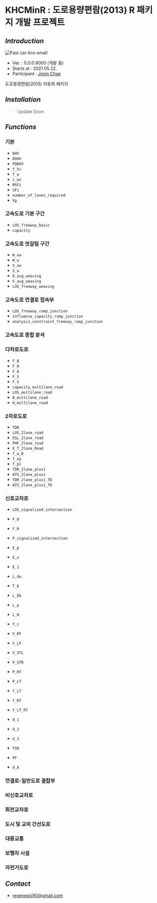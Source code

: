 # KHCMinR : 도로용량편람(2013) R 패키지 개발 프로젝트
## *Introduction*

![Fast car-bro-small](https://user-images.githubusercontent.com/75024126/119323940-312e7800-bcba-11eb-9ae4-f31789f1a463.png)


* Ver. : 0.0.0.9000 (개발 중)
* Starts at : 2021.05.22.
* Participant : [Jimin Chae](https://github.com/regenesis90)


도로용량편람(2013) 자동화 패키지

## *Installation*
> Update Soon

## *Functions*
### 기본
* `DHV`
* `DDHV`
* `PDDHV`
* `f_hv`
* `f_w`
* `c_wz`
* `MSFi`
* `SFi`
* `number_of_lanes_required`
* `Vp`
### 고속도로 기본 구간
* `LOS_freeway_basic`
* `capacity`

### 고속도로 엇갈림 구간
* `W_nw`
* `W_w`
* `S_nw`
* `S_w`
* `D_avg_weaving`
* `S_avg_weaving`
* `LOS_freeway_weaving`

### 고속도로 연결로 접속부
* `LOS_freeway_ramp_junction`
* `influence_capacity_ramp_junction`
* `analysis_constraint_freeway_ramp_junction`

### 고속도로 종합 분석

### 다차로도로
* `F_B`
* `F_H`
* `F_A`
* `F_S`
* `F_V`
* `capacity_multilane_road`
* `LOS_multilane_road`
* `B_multilane_road`
* `H_multilane_road`
### 2차로도로
* `TDR`
* `LOS_2lane_road`
* `ESL_2lane_road`
* `PHF_2lane_road`
* `E_T_2lane_Road`
* `f_w_D`
* `f_np`
* `f_pl`
* `TDR_2lane_plus1`
* `ATS_2lane_plus1`
* `TDR_2lane_plus1_TD`
* `ATS_2lane_plus1_TD`
### 신호교차로
* `LOS_signalized_intersection`
* `F_U`
* `F_R`
* `P_signalized_intersection`
* `E_p`
* `E_u`
* `E_1`
* `L_dw`
* `T_b`
* `L_bb`
* `L_p`
* `L_H`
* `f_c`
* `V_RF`
* `V_LF`
* `V_STL`
* `V_STR`
* `P_RT`
* `P_LT`
* `f_LT`
* `f_RT`
* `f_LT_RT`

* `d_1`
* `d_2`
* `d_3`
* `TVO`
* `PF`
* `d_A`
### 연결로-일반도로 결합부
### 비신호교차로
### 회전교차로
### 도시 및 교외 간선도로
### 대중교통
### 보행자 시설
### 자전거도로

## *Contact*
* regenesis90@gmail.com
